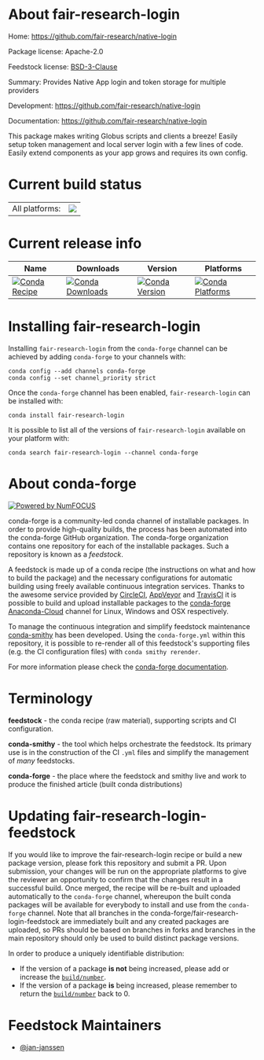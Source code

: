 About fair-research-login
=========================

Home: https://github.com/fair-research/native-login

Package license: Apache-2.0

Feedstock license: [BSD-3-Clause](https://github.com/conda-forge/fair-research-login-feedstock/blob/master/LICENSE.txt)

Summary: Provides Native App login and token storage for multiple providers

Development: https://github.com/fair-research/native-login

Documentation: https://github.com/fair-research/native-login

This package makes writing Globus scripts and clients a
breeze! Easily setup token management and local server
login with a few lines of code. Easily extend components
as your app grows and requires its own config.


Current build status
====================


<table><tr><td>All platforms:</td>
    <td>
      <a href="https://dev.azure.com/conda-forge/feedstock-builds/_build/latest?definitionId=8262&branchName=master">
        <img src="https://dev.azure.com/conda-forge/feedstock-builds/_apis/build/status/fair-research-login-feedstock?branchName=master">
      </a>
    </td>
  </tr>
</table>

Current release info
====================

| Name | Downloads | Version | Platforms |
| --- | --- | --- | --- |
| [![Conda Recipe](https://img.shields.io/badge/recipe-fair--research--login-green.svg)](https://anaconda.org/conda-forge/fair-research-login) | [![Conda Downloads](https://img.shields.io/conda/dn/conda-forge/fair-research-login.svg)](https://anaconda.org/conda-forge/fair-research-login) | [![Conda Version](https://img.shields.io/conda/vn/conda-forge/fair-research-login.svg)](https://anaconda.org/conda-forge/fair-research-login) | [![Conda Platforms](https://img.shields.io/conda/pn/conda-forge/fair-research-login.svg)](https://anaconda.org/conda-forge/fair-research-login) |

Installing fair-research-login
==============================

Installing `fair-research-login` from the `conda-forge` channel can be achieved by adding `conda-forge` to your channels with:

```
conda config --add channels conda-forge
conda config --set channel_priority strict
```

Once the `conda-forge` channel has been enabled, `fair-research-login` can be installed with:

```
conda install fair-research-login
```

It is possible to list all of the versions of `fair-research-login` available on your platform with:

```
conda search fair-research-login --channel conda-forge
```


About conda-forge
=================

[![Powered by
NumFOCUS](https://img.shields.io/badge/powered%20by-NumFOCUS-orange.svg?style=flat&colorA=E1523D&colorB=007D8A)](https://numfocus.org)

conda-forge is a community-led conda channel of installable packages.
In order to provide high-quality builds, the process has been automated into the
conda-forge GitHub organization. The conda-forge organization contains one repository
for each of the installable packages. Such a repository is known as a *feedstock*.

A feedstock is made up of a conda recipe (the instructions on what and how to build
the package) and the necessary configurations for automatic building using freely
available continuous integration services. Thanks to the awesome service provided by
[CircleCI](https://circleci.com/), [AppVeyor](https://www.appveyor.com/)
and [TravisCI](https://travis-ci.com/) it is possible to build and upload installable
packages to the [conda-forge](https://anaconda.org/conda-forge)
[Anaconda-Cloud](https://anaconda.org/) channel for Linux, Windows and OSX respectively.

To manage the continuous integration and simplify feedstock maintenance
[conda-smithy](https://github.com/conda-forge/conda-smithy) has been developed.
Using the ``conda-forge.yml`` within this repository, it is possible to re-render all of
this feedstock's supporting files (e.g. the CI configuration files) with ``conda smithy rerender``.

For more information please check the [conda-forge documentation](https://conda-forge.org/docs/).

Terminology
===========

**feedstock** - the conda recipe (raw material), supporting scripts and CI configuration.

**conda-smithy** - the tool which helps orchestrate the feedstock.
                   Its primary use is in the construction of the CI ``.yml`` files
                   and simplify the management of *many* feedstocks.

**conda-forge** - the place where the feedstock and smithy live and work to
                  produce the finished article (built conda distributions)


Updating fair-research-login-feedstock
======================================

If you would like to improve the fair-research-login recipe or build a new
package version, please fork this repository and submit a PR. Upon submission,
your changes will be run on the appropriate platforms to give the reviewer an
opportunity to confirm that the changes result in a successful build. Once
merged, the recipe will be re-built and uploaded automatically to the
`conda-forge` channel, whereupon the built conda packages will be available for
everybody to install and use from the `conda-forge` channel.
Note that all branches in the conda-forge/fair-research-login-feedstock are
immediately built and any created packages are uploaded, so PRs should be based
on branches in forks and branches in the main repository should only be used to
build distinct package versions.

In order to produce a uniquely identifiable distribution:
 * If the version of a package **is not** being increased, please add or increase
   the [``build/number``](https://docs.conda.io/projects/conda-build/en/latest/resources/define-metadata.html#build-number-and-string).
 * If the version of a package **is** being increased, please remember to return
   the [``build/number``](https://docs.conda.io/projects/conda-build/en/latest/resources/define-metadata.html#build-number-and-string)
   back to 0.

Feedstock Maintainers
=====================

* [@jan-janssen](https://github.com/jan-janssen/)

